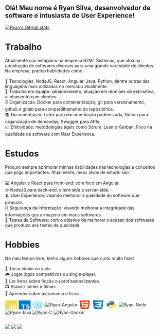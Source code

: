 ## Olá! Meu nome é Ryan Silva, desenvolvedor de software e intusiasta de User Experience!

[![Ryan's GitHub stats](https://github-readme-stats.vercel.app/api?username=RyanForward&show_icons=true&theme=highcontrast)](https://github.com/anuraghazra/github-readme-stats)


<h1>Trabalho</h1>

Atualmente sou estagiário na empresa B2ML Sistemas, que atua na construção de softwares diversos para uma grande variedade de clientes. Na empresa, pratico habilidades como: \
\
  📡 Tecnologias: NodeJS, React, Angular, Java, Python, dentre outras das linguagens mais utilizadas no mercado atualmente. \
  👥 Trabalho em equipe: versionamento, atuação em reuniões de estimativa, alinhamento com clientes. \
  🗄️ Organização: Docker para conteinerização, git para versionamento, github e gitlab para compartilhamento de repositórios. \
  📚 Documentação: Latex para documentação padronizada, Notion para organização de demandas, Swagger para APIs. \
  📈 Efetividade: metodologias ágeis como Scrum, Lean e Kanban. Foco na qualidade de software com User Experience.

<h1>Estudos</h1> 

Procuro sempre aprimorar minhas habilidades nas tecnologias e conceitos que julgo importantes. Atualmente, meus alvos de estudo são: \
\
 💻 Angular e React para front-end: com foco em Angular. \
 ⚙️ NodeJS para back-end, client-side e server-side. \
 🫂 User Experience: visando melhorar a qualidade do software que produzo. \
 ⛓️ Segurança da Informação: visando melhorar a integridade das informações que armazeno em meus softwares. \
 🧪 Testes de Software: com o objetivo de melhorar o acesso dos softwares que produzo aos testes de qualidade.

<h1>Hobbies</h1>


No meu tempo livre, tenho alguns hobbies que curto muito fazer: \
\
🎸 Tocar violão ou viola. \
🎮 Jogar jogos competitivos ou single-player. \
📕 Ler livros sobre ficção ou profissionalizantes. \
📺 Assistir séries e filmes. \
🔭 Aprender sobre astronomia e física.


 <div>
  <img align="center" alt="Ryan-JS" height="30" width="40" src="https://raw.githubusercontent.com/devicons/devicon/master/icons/javascript/javascript-plain.svg">
  <img align="center" alt="Ryan-Ts" height="30" width="40" src="https://raw.githubusercontent.com/devicons/devicon/master/icons/typescript/typescript-plain.svg">
  <img align="center" alt="Ryan-React" height="30" width="40" src="https://raw.githubusercontent.com/devicons/devicon/master/icons/react/react-original.svg">
  <img align="center" alt="Ryan-Angular" height="30" width="40" src="https://cdn.jsdelivr.net/gh/devicons/devicon/icons/angularjs/angularjs-original.svg">
  <img align="center" alt="Ryan-HTML" height="30" width="40" src="https://raw.githubusercontent.com/devicons/devicon/master/icons/html5/html5-original.svg">
  <img align="center" alt="Ryan-CSS" height="30" width="40" src="https://raw.githubusercontent.com/devicons/devicon/master/icons/css3/css3-original.svg">
  <img align="center" alt="Ryan-Python" height="30" width="40" src="https://raw.githubusercontent.com/devicons/devicon/master/icons/python/python-original.svg">
  <img align="center" alt="Ryan-Node" height="30" width="40" src="https://cdn.jsdelivr.net/gh/devicons/devicon/icons/nodejs/nodejs-original.svg">
  <img align="center" alt="Ryan-Java" height="30" width="40" src="https://cdn.jsdelivr.net/gh/devicons/devicon/icons/java/java-original.svg">
  <img align="center" alt="Ryan-C" height="30" width="40" src="https://cdn.jsdelivr.net/gh/devicons/devicon/icons/c/c-original.svg">
  <img align="center" alt="Ryan-Docker" height="30" width="40" src="https://cdn.jsdelivr.net/gh/devicons/devicon/icons/docker/docker-plain-wordmark.svg">
 </div> 

##
 
<div> 
  <a href = "mailto:ryanchuello@gmail.com"><img src="https://img.shields.io/badge/-Gmail-%23333?style=for-the-badge&logo=gmail&logoColor=white" target="_blank"></a>
  <a href="https://www.linkedin.com/in/ryribeirosilva/" target="_blank"><img src="https://img.shields.io/badge/-LinkedIn-%230077B5?style=for-the-badge&logo=linkedin&logoColor=white" target="_blank"></a>  
   <a href="https://instagram.com/ry___silva/" target="_blank"><img src="https://img.shields.io/badge/-Instagram-%23E4405F?style=for-the-badge&logo=instagram&logoColor=white" target="_blank"></a>
</div>
